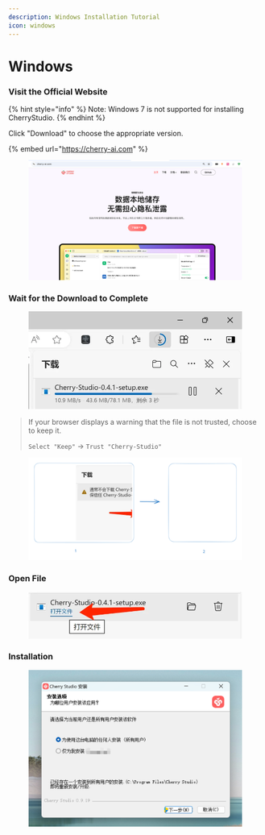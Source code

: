 ```yaml
---
description: Windows Installation Tutorial
icon: windows
---
```


# Windows

### Visit the Official Website

{% hint style="info" %}
Note: Windows 7 is not supported for installing CherryStudio.
{% endhint %}

Click "Download" to choose the appropriate version.

{% embed url="https://cherry-ai.com" %}

<figure><img src="../../.gitbook/assets/image (1) (1).png" alt=""><figcaption></figcaption></figure>

### Wait for the Download to Complete

<figure><img src="../../.gitbook/assets/download.webp" alt=""><figcaption></figcaption></figure>

> If your browser displays a warning that the file is not trusted, choose to keep it.
>
> `Select "Keep"` → `Trust "Cherry-Studio"`

<figure><img src="../../.gitbook/assets/file.excalidraw (1) (1) (1).svg" alt=""><figcaption></figcaption></figure>

### Open File

<figure><img src="../../.gitbook/assets/download (1).webp" alt=""><figcaption></figcaption></figure>

### Installation

<figure><img src="../../.gitbook/assets/image (2) (1).png" alt=""><figcaption></figcaption></figure>
